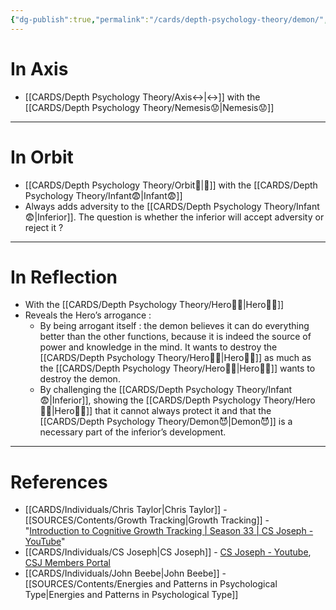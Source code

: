 ```yaml
---
{"dg-publish":true,"permalink":"/cards/depth-psychology-theory/demon/","created":"2023-01-06T15:26:13.606+01:00","updated":"2023-04-30T13:16:19.141+02:00"}
---
```


# In Axis 
- [[CARDS/Depth Psychology Theory/Axis↔️\|↔️]] with the [[CARDS/Depth Psychology Theory/Nemesis😟\|Nemesis😟]] 
---
# In Orbit 
- [[CARDS/Depth Psychology Theory/Orbit🔄\|💫]] with the [[CARDS/Depth Psychology Theory/Infant😨\|Infant😨]]
- Always adds adversity to the [[CARDS/Depth Psychology Theory/Infant😨\|Inferior]]. The question is whether the inferior will accept adversity or reject it ?
---
# In Reflection 
- With the [[CARDS/Depth Psychology Theory/Hero🦸‍♂️\|Hero🦸‍♂️]] 
- Reveals the Hero’s arrogance : 
	- By being arrogant itself : the demon believes it can do everything better than the other functions, because it is indeed the source of power and knowledge in the mind. It wants to destroy the [[CARDS/Depth Psychology Theory/Hero🦸‍♂️\|Hero🦸‍♂️]] as much as the [[CARDS/Depth Psychology Theory/Hero🦸‍♂️\|Hero🦸‍♂️]] wants to destroy the demon. 
	- By challenging the [[CARDS/Depth Psychology Theory/Infant😨\|Inferior]], showing the [[CARDS/Depth Psychology Theory/Hero🦸‍♂️\|Hero🦸‍♂️]] that it cannot always protect it and that the [[CARDS/Depth Psychology Theory/Demon😈\|Demon😈]] is a necessary part of the inferior’s development. 

---
# References 
- [[CARDS/Individuals/Chris Taylor\|Chris Taylor]] - [[SOURCES/Contents/Growth Tracking\|Growth Tracking]] - "[Introduction to Cognitive Growth Tracking | Season 33 | CS Joseph - YouTube](https://www.youtube.com/watch?v=Ni_1xfd_Kt8&t=283s)" 
- [[CARDS/Individuals/CS Joseph\|CS Joseph]] - [CS Joseph - Youtube](https://www.youtube.com/@CSJoseph), [CSJ Members Portal](https://offers.csjoseph.life/portal)
- [[CARDS/Individuals/John Beebe\|John Beebe]] - [[SOURCES/Contents/Energies and Patterns in Psychological Type\|Energies and Patterns in Psychological Type]]
